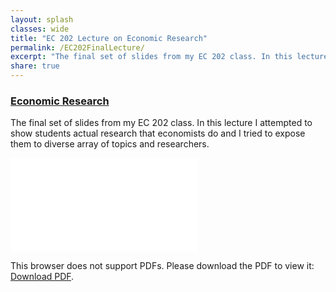```yaml
---
layout: splash
classes: wide
title: "EC 202 Lecture on Economic Research"
permalink: /EC202FinalLecture/
excerpt: "The final set of slides from my EC 202 class. In this lecture I attempted to show students actual research that economists do and I tried to expose them to diverse array of topics and researchers."
share: true
---
```


### [Economic Research](/images/topics-in-econ.pdf)

The final set of slides from my EC 202 class. In this lecture I attempted to show students actual research that economists do and I tried to expose them to diverse array of topics and researchers.

<html>
<body>
<object data="/images/topics-in-econ.pdf" type="application/pdf" width="700px" height="700px">
    <embed src="/images/topics-in-econ.pdf" type="application/pdf">
        <p>This browser does not support PDFs. Please download the PDF to view it: <a href="/images/topics-in-econ.pdf">Download PDF</a>.</p>
    </embed>
</object>
</body>
</html>
